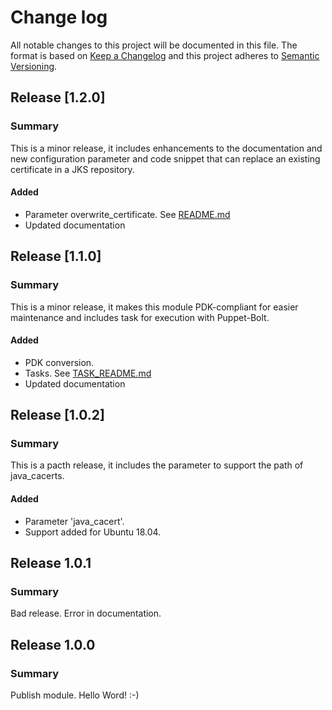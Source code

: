 # Change log

All notable changes to this project will be documented in this file. The format
is based on [Keep a Changelog](http://keepachangelog.com/en/1.0.0/)
and this project adheres to [Semantic Versioning](http://semver.org).

## Release [1.2.0]
### Summary
This is a minor release, it includes enhancements to the documentation and new
configuration parameter and code snippet that can replace an existing
certificate in a JKS repository.

#### Added
- Parameter overwrite_certificate. See
[README.md](https://github.com/aeciopires/puppet_sslforfree/blob/master/README.markdown)
- Updated documentation

## Release [1.1.0]
### Summary
This is a minor release, it makes this module PDK-compliant for easier
maintenance and includes task for execution with Puppet-Bolt.

#### Added
- PDK conversion.
- Tasks. See
[TASK_README.md](https://github.com/aeciopires/puppet_sslforfree/blob/master/TASK_README.md)
- Updated documentation

## Release [1.0.2]
### Summary

This is a pacth release, it includes the parameter to support the path of
java_cacerts.

#### Added
- Parameter 'java_cacert'.
- Support added for Ubuntu 18.04.

## Release 1.0.1
### Summary
Bad release. Error in documentation.

## Release 1.0.0
### Summary

Publish module. Hello Word! :-)
